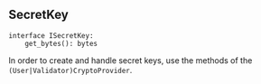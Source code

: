 ## SecretKey

```
interface ISecretKey:
    get_bytes(): bytes
```

In order to create and handle secret keys, use the methods of the `(User|Validator)CryptoProvider`.
